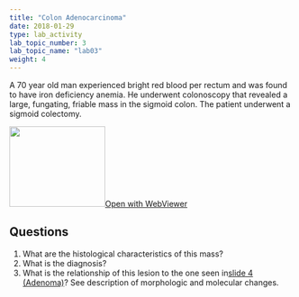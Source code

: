```yaml
---
title: "Colon Adenocarcinoma"
date: 2018-01-29
type: lab_activity
lab_topic_number: 3
lab_topic_name: "lab03"
weight: 4
---
```

<div class="entrybody">
<p>A 70 year old man experienced bright red blood per rectum and was found to have iron deficiency anemia. He underwent colonoscopy that revealed a large, fungating, friable mass in the sigmoid colon. The patient underwent a sigmoid colectomy.<br clear="all"></p>

<div class="thumbnail"><a href="https://pathologylab.ctl.columbia.edu/slides/slideGI_Path_05/" target="_blank"><img alt="" src="/assets/images/slide_GIpath05.jpg" width="170" height="143" class="mt-image-left"></a><a href="https://pathologylab.ctl.columbia.edu/slides/slideGI_Path_05/" target="_blank">Open with WebViewer</a></div>

<h2>Questions</h2>


<ol>
<li> What are the histological characteristics of this mass?</li>
<li> What is the diagnosis?</li>
<li> What is the relationship of this lesion to the one seen in<a href="/lab07/adenoma-colon.html">slide 4 (Adenoma)</a>? See description of morphologic and molecular changes.</li>
</ol>


						
</div>
